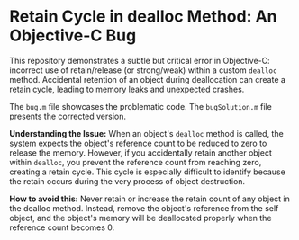 # Retain Cycle in dealloc Method: An Objective-C Bug

This repository demonstrates a subtle but critical error in Objective-C:  incorrect use of retain/release (or strong/weak) within a custom `dealloc` method.  Accidental retention of an object during deallocation can create a retain cycle, leading to memory leaks and unexpected crashes.

The `bug.m` file showcases the problematic code.  The `bugSolution.m` file presents the corrected version.

**Understanding the Issue:**
When an object's `dealloc` method is called, the system expects the object's reference count to be reduced to zero to release the memory. However, if you accidentally retain another object within `dealloc`, you prevent the reference count from reaching zero, creating a retain cycle. This cycle is especially difficult to identify because the retain occurs during the very process of object destruction.

**How to avoid this:**
Never retain or increase the retain count of any object in the dealloc method. Instead, remove the object's reference from the self object, and the object's memory will be deallocated properly when the reference count becomes 0.